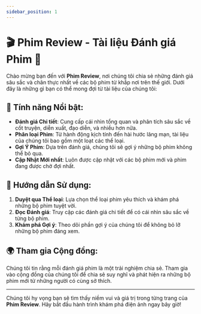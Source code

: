 ```yaml
---
sidebar_position: 1
---
```

# 🎬 Phim Review - Tài liệu Đánh giá Phim 🎥

Chào mừng bạn đến với **Phim Review**, nơi chúng tôi chia sẻ những đánh giá sâu sắc và chân thực nhất về các bộ phim từ khắp nơi trên thế giới. Dưới đây là những gì bạn có thể mong đợi từ tài liệu của chúng tôi:

## 🌟 Tính năng Nổi bật:

- **Đánh giá Chi tiết**: Cung cấp cái nhìn tổng quan và phân tích sâu sắc về cốt truyện, diễn xuất, đạo diễn, và nhiều hơn nữa.
- **Phân loại Phim**: Từ hành động kịch tính đến hài hước lãng mạn, tài liệu của chúng tôi bao gồm một loạt các thể loại.
- **Gợi Ý Phim**: Dựa trên đánh giá, chúng tôi sẽ gợi ý những bộ phim không thể bỏ qua.
- **Cập Nhật Mới nhất**: Luôn được cập nhật với các bộ phim mới và phim đang được chờ đợi nhất.

## 📑 Hướng dẫn Sử dụng:

1. **Duyệt qua Thể loại**: Lựa chọn thể loại phim yêu thích và khám phá những bộ phim tuyệt vời.
2. **Đọc Đánh giá**: Truy cập các đánh giá chi tiết để có cái nhìn sâu sắc về từng bộ phim.
3. **Khám phá Gợi ý**: Theo dõi phần gợi ý của chúng tôi để không bỏ lỡ những bộ phim đáng xem.

## 🌍 Tham gia Cộng đồng:

Chúng tôi tin rằng mỗi đánh giá phim là một trải nghiệm chia sẻ. Tham gia vào cộng đồng của chúng tôi để chia sẻ suy nghĩ và phát hiện ra những bộ phim mới từ những người có cùng sở thích.

---

Chúng tôi hy vọng bạn sẽ tìm thấy niềm vui và giá trị trong từng trang của **Phim Review**. Hãy bắt đầu hành trình khám phá điện ảnh ngay bây giờ!